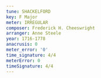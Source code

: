 ```yaml
---
tune: SHACKELFORD
key: F Major
meter: IRREGULAR
composer: Frederick H. Cheeswright
arranger: Anne Steele
year: 1716-1778
anacrusis: 0
meter_error: '0'
time_signature: 4/4
meterError: 0
timeSignature: 4/4
---
```

